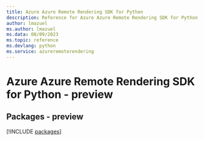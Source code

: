 ```yaml
---
title: Azure Azure Remote Rendering SDK for Python
description: Reference for Azure Azure Remote Rendering SDK for Python
author: lmazuel
ms.author: lmazuel
ms.data: 08/09/2023
ms.topic: reference
ms.devlang: python
ms.service: azureremoterendering
---
```

# Azure Azure Remote Rendering SDK for Python - preview
## Packages - preview
[!INCLUDE [packages](azure-remote-rendering-index.md)]